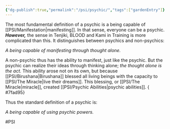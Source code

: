 ```yaml
---
{"dg-publish":true,"permalink":"/psi/psychic/","tags":["gardenEntry"]}
---
```


The most fundamental definition of a psychic is a being capable of [[PSI/Manifestation\|manifesting]]. In that sense, everyone can be a psychic. ***However,*** the sense in Tenjiki, BLOOD and Kami in Training is more complicated than this. It distinguishes between psychics and non-psychics:

*A being capable of manifesting through thought alone.*

A non-psychic thus has the ability to manifest, just like the psychic. But the psychic can realize their ideas through thinking alone; *the thought alone is the act.* This ability arose not on its own, but because [[PSI/Birushana\|Birushana]] blessed all living beings with the capacity to [[PSI/The Miracle\|live their dreams]]. This blessing, or [[PSI/The Miracle\|miracle]], created [[PSI/Psychic Abilities\|psychic abilities]]. 
{ #7fad95}


Thus the standard definition of a psychic is:

*A being capable of using psychic powers.*

#PSI 


